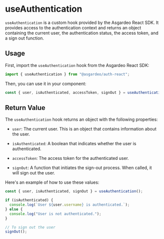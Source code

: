 <!--
 * Copyright (c) 2024, WSO2 LLC. (https://www.wso2.com).
 *
 * WSO2 LLC. licenses this file to you under the Apache License,
 * Version 2.0 (the "License"); you may not use this file except
 * in compliance with the License.
 * You may obtain a copy of the License at
 *
 *     http://www.apache.org/licenses/LICENSE-2.0
 *
 * Unless required by applicable law or agreed to in writing,
 * software distributed under the License is distributed on an
 * "AS IS" BASIS, WITHOUT WARRANTIES OR CONDITIONS OF ANY
 * KIND, either express or implied. See the License for the
 * specific language governing permissions and limitations
 * under the License.
-->

# useAuthentication

`useAuthentication` is a custom hook provided by the Asgardeo React SDK. It provides access to the authentication context and returns an object containing the current user, the authentication status, the access token, and a sign out function.

## Usage

First, import the `useAuthentication` hook from the Asgardeo React SDK:

```ts
import { useAuthentication } from "@asgardeo/auth-react";
```

Then, you can use it in your component:

```ts
const { user, isAuthenticated, accessToken, signOut } = useAuthentication();
```

## Return Value

The `useAuthentication` hook returns an object with the following properties:

- `user`: The current user. This is an object that contains information about the user.

- `isAuthenticated`: A boolean that indicates whether the user is authenticated.

- `accessToken`: The access token for the authenticated user.

- `signOut`: A function that initiates the sign-out process. When called, it will sign out the user.

Here's an example of how to use these values:

```ts
const { user, isAuthenticated, signOut } = useAuthentication();

if (isAuthenticated) {
  console.log(`User ${user.username} is authenticated.`);
} else {
  console.log("User is not authenticated.");
}

// To sign out the user
signOut();
```
